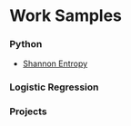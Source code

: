 # Work Samples

### Python
- [Shannon Entropy]([url](https://replit.com/@KyleBrinker/Shannon-Entropy?v=1#main.py))

### Logistic Regression


### Projects
